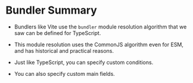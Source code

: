 # Bundler Summary

- Bundlers like Vite use the `bundler` module resolution algorithm that we saw can be defined for TypeScript.

- This module resolution uses the CommonJS algorithm even for ESM, and has historical and practical reasons.

- Just like TypeScript, you can specify custom conditions.

- You can also specify custom main fields.

